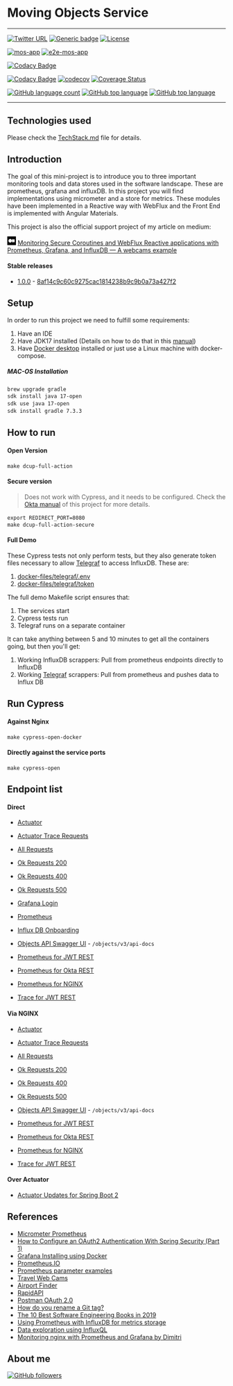 # Moving Objects Service

---

[![Twitter URL](https://img.shields.io/twitter/url?logoColor=blue&style=social&url=https%3A%2F%2Fimg.shields.io%2Ftwitter%2Furl%3Fstyle%3Dsocial)](https://twitter.com/intent/tweet?text=Checkout%20this%20@github%20repo%20by%20@joaofse%20%F0%9F%91%A8%F0%9F%8F%BD%E2%80%8D%F0%9F%92%BB:%20https://github.com/jesperancinha/moving-objects-service-root)
[![Generic badge](https://img.shields.io/static/v1.svg?label=GitHub&message=Moving%20Objects%20Cams%20Service%20💎&color=informational)](https://github.com/jesperancinha/moving-objects-service-root)
[![License](https://img.shields.io/badge/License-Apache%202.0-blue.svg)](https://opensource.org/licenses/Apache-2.0)

[![mos-app](https://github.com/jesperancinha/moving-objects-service-root/actions/workflows/mos-app.yml/badge.svg)](https://github.com/jesperancinha/moving-objects-service-root/actions/workflows/mos-app.yml)
[![e2e-mos-app](https://github.com/jesperancinha/moving-objects-service-root/actions/workflows/mos-app-e2e.yml/badge.svg)](https://github.com/jesperancinha/moving-objects-service-root/actions/workflows/mos-app-e2e.yml)

[![Codacy Badge](https://app.codacy.com/project/badge/Grade/b968dd9bada749e59b30125dba38f97e)](https://www.codacy.com/gh/jesperancinha/moving-objects-service-root/dashboard?utm_source=github.com&amp;utm_medium=referral&amp;utm_content=jesperancinha/moving-objects-service-root&amp;utm_campaign=Badge_Grade)

[![Codacy Badge](https://app.codacy.com/project/badge/Coverage/b968dd9bada749e59b30125dba38f97e)](https://www.codacy.com/gh/jesperancinha/moving-objects-service-root/dashboard?utm_source=github.com&utm_medium=referral&utm_content=jesperancinha/moving-objects-service-root&utm_campaign=Badge_Coverage)
[![codecov](https://codecov.io/gh/jesperancinha/moving-objects-service-root/branch/main/graph/badge.svg?token=rtZSBWhccP)](https://codecov.io/gh/jesperancinha/moving-objects-service-root)
[![Coverage Status](https://coveralls.io/repos/github/jesperancinha/moving-objects-service-root/badge.svg?branch=main)](https://coveralls.io/github/jesperancinha/moving-objects-service-root?branch=main)

[![GitHub language count](https://img.shields.io/github/languages/count/jesperancinha/moving-objects-service-root.svg)](#)
[![GitHub top language](https://img.shields.io/github/languages/top/jesperancinha/moving-objects-service-root.svg)](#)
[![GitHub top language](https://img.shields.io/github/languages/code-size/jesperancinha/moving-objects-service-root.svg)](#)

---


## Technologies used

Please check the [TechStack.md](TechStack.md) file for details.

## Introduction

The goal of this mini-project is to introduce you to three important monitoring tools and data stores used in the software landscape.
These are prometheus, grafana and influxDB.
In this project you will find implementations using micrometer and a store for metrics.
These modules have been implemented in a Reactive way with WebFlux and the Front End is implemented with Angular Materials.

This project is also the official support project of my article on medium:

[![alt text](https://raw.githubusercontent.com/jesperancinha/project-signer/master/project-signer-templates/icons-20/medium-20.png "Medium")](https://itnext.io/monitoring-secure-coroutines-and-webflux-reactive-applications-with-prometheus-grafana-and-b99dafb59a4b) [Monitoring Secure Coroutines and WebFlux Reactive applications with Prometheus, Grafana, and InfluxDB — A webcams example](https://itnext.io/monitoring-secure-coroutines-and-webflux-reactive-applications-with-prometheus-grafana-and-b99dafb59a4b)

#### Stable releases

-   [1.0.0](https://github.com/jesperancinha/moving-objects-service-root/tree/1.0.0) - [8af14c9c60c9275cac1814238b9c9b0a73a427f2](https://github.com/jesperancinha/moving-objects-service-root/tree/1.0.0)

## Setup

In order to run this project we need to fulfill some requirements:

1.  Have an IDE
2.  Have JDK17 installed (Details on how to do that in this [manual](https://github.com/jesperancinha/project-signer/blob/master/project-signer-templates/Hints%26Tricks.md))
3.  Have [Docker desktop](https://www.docker.com/products/docker-desktop) installed or just use a Linux machine with docker-compose.

##### MAC-OS Installation

```bash
brew upgrade gradle
sdk install java 17-open
sdk use java 17-open
sdk install gradle 7.3.3
```

## How to run

#### Open Version

```shell
make dcup-full-action
```

#### Secure version

>Does not work with Cypress, and it needs to be configured. Check the [Okta manual](./OktaManual.md) of this project for more details.


```shell
export REDIRECT_PORT=8080
make dcup-full-action-secure
```

#### Full Demo

These Cypress tests not only perform tests, but they also generate token files necessary to allow [Telegraf](https://github.com/influxdata/telegraf) to access InfluxDB. These are:

1.  [docker-files/telegraf/.env](./docker-files/telegraf/.env)
2.  [docker-files/telegraf/token](./docker-files/telegraf/token)

The full demo Makefile script ensures that:

1.  The services start
2.  Cypress tests run
3.  Telegraf runs on a separate container

It can take anything between 5 and 10 minutes to get all the containers going, but then you'll get:

1.  Working InfluxDB scrappers: Pull from prometheus endpoints directly to InfluxDB
2.  Working [Telegraf](https://github.com/influxdata/telegraf) scrappers: Pull from prometheus and pushes data to Influx DB 

## Run Cypress

#### Against Nginx

```shell
make cypress-open-docker
```

#### Directly against the service ports

```shell
make cypress-open
```

## Endpoint list

#### Direct

-   [Actuator](http://localhost:8082/objects/actuator/)
-   [Actuator Trace Requests](http://localhost:8082/aggregator/actuator/httptrace)
-   [All Requests](http://localhost:8082/objects/actuator/metrics/http.server.requests)
-   [Ok Requests 200](http://localhost:8082/objects/actuator/metrics/http.server.requests?tag=status:200)
-   [Ok Requests 400](http://localhost:8082/objects/actuator/metrics/http.server.requests?tag=status:400)
-   [Ok Requests 500](http://localhost:8082/objects/actuator/metrics/http.server.requests?tag=status:500)
-   [Grafana Login](http://localhost:3000/login)
-   [Prometheus](http://localhost:9090/graph)
-   [Influx DB Onboarding](http://localhost:8086/onboarding)
-   [Objects API Swagger UI](http://localhost:8082/objects/webjars/swagger-ui/index.html) - `/objects/v3/api-docs`

-   [Prometheus for JWT REST](http://localhost:8081/objects/actuator/prometheus)
-   [Prometheus for Okta REST](http://localhost:8082/aggregator/actuator/prometheus)
-   [Prometheus for NGINX](http://localhost:4000/metrics)

-   [Trace for JWT REST](http://localhost:8081/objects/actuator/metrics/http.server.requests)

#### Via NGINX

-   [Actuator](http://localhost:8080/objects/actuator/)
-   [Actuator Trace Requests](http://localhost:8080/aggregator/actuator/httptrace)
-   [All Requests](http://localhost:8080/objects/actuator/metrics/http.server.requests)
-   [Ok Requests 200](http://localhost:8080/objects/actuator/metrics/http.server.requests?tag=status:200)
-   [Ok Requests 400](http://localhost:8080/objects/actuator/metrics/http.server.requests?tag=status:400)
-   [Ok Requests 500](http://localhost:8080/objects/actuator/metrics/http.server.requests?tag=status:500)
-   [Objects API Swagger UI](http://localhost:8080/objects/webjars/swagger-ui/index.html) - `/objects/v3/api-docs`

-   [Prometheus for JWT REST](http://localhost:8080/objects/actuator/prometheus)
-   [Prometheus for Okta REST](http://localhost:8080/aggregator/actuator/prometheus)
-   [Prometheus for NGINX](http://localhost:8080/metrics)

-   [Trace for JWT REST](http://localhost:8080/objects/actuator/metrics/http.server.requests)

#### Over Actuator

-   [Actuator Updates for Spring Boot 2](https://github.com/spring-projects/spring-boot/wiki/Spring-Boot-2.2.0-M3-Release-Notes#actuator-http-trace-and-auditing-are-disabled-by-default)

## References

-   [Micrometer Prometheus](https://micrometer.io/docs/registry/prometheus)
-   [How to Configure an OAuth2 Authentication With Spring Security (Part 1)](https://dzone.com/articles/how-to-configure-an-oauth2-authentication-with-spr)
-   [Grafana Installing using Docker](https://grafana.com/docs/grafana/latest/installation/docker/)
-   [Prometheus.IO](https://prometheus.io/)
-   [Prometheus parameter examples](https://github.com/prometheus/prometheus/blob/release-2.15/config/testdata/conf.good.yml)
-   [Travel Web Cams](https://rapidapi.com/webcams.travel/api/webcams-travel)
-   [Airport Finder](https://rapidapi.com/cometari/api/airportsfinder)
-   [RapidAPI](https://rapidapi.com/)
-   [Postman OAuth 2.0](https://learning.getpostman.com/docs/postman/sending-api-requests/authorization/#oauth-20)
-   [How do you rename a Git tag?](https://stackoverflow.com/questions/1028649/how-do-you-rename-a-git-tag)
-   [The 10 Best Software Engineering Books in 2019](https://devconnected.com/the-10-best-software-engineering-books-in-2019/)
-   [Using Prometheus with InfluxDB for metrics storage](https://www.percona.com/live/e17/sites/default/files/slides/Using%20Prometheus%20with%20InfluxDB%20for%20Metrics%20Storage%20-%20FileId%20-%20115469.pdf)
-   [Data exploration using InfluxQL](https://docs.influxdata.com/influxdb/v1.7/query_language/data_exploration/)
-   [Monitoring nginx with Prometheus and Grafana by Dimitri](https://dimitr.im/monitoring-nginx-with-prometheus-and-grafana)

## About me

[![GitHub followers](https://img.shields.io/github/followers/jesperancinha.svg?label=Jesperancinha&style=for-the-badge&logo=github&color=grey "GitHub")](https://github.com/jesperancinha)
